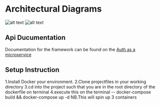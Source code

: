 
# Architectural Diagrams

![alt text](https://github.com/nanakwafo/authmicroservice/blob/master/images/icon1.png "Logo Title Text 1")
![alt text](https://github.com/nanakwafo/authmicroservice/blob/master/images/icon2.png "Logo Title Text 1")

## Api Ducumentation
Documentation for the framework can be found on the [Auth as a microservice](https://documenter.getpostman.com/view/1213803/SzKPWhH9?version=latest)

## Setup Instruction

1.Install Docker your environment.
2.Clone projectfiles in your working directory
3.cd into the project such that you are in the root directory of the dockerfile on terminal
4.execute this on the terminal
  -- docker-compose build && docker-compose up -d
    NB.This will spin up 3 containers